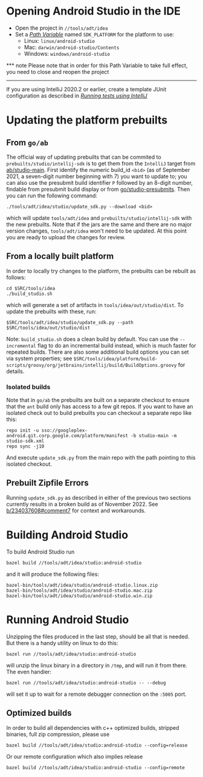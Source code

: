 # Opening Android Studio in the IDE

* Open the project in `//tools/adt/idea`
* Set a [*Path Variable*](https://www.jetbrains.com/help/idea/settings-path-variables.html) named `SDK_PLATFORM` for the platform to use:
  * Linux: `linux/android-studio`
  * Mac: `darwin/android-studio/Contents`
  * Windows: `windows/android-studio`

*** note
Please note that in order for this Path Variable to take full effect, you need to close and reopen the project
***
If you are using IntelliJ 2020.2 or earlier, create a template JUnit configuration as described in
  [*Running tests using IntelliJ*](http://goto.corp.google.com/adtsetup#heading=h.31alixxsfo00)

# Updating the platform prebuilts

## From `go/ab`

The official way of updating prebuilts that can be commited to
`prebuilts/studio/intellij-sdk` is to get them from the `IntelliJ` target from
[ab/studio-main](http://ab/studio-main).  First identify the numeric build_id
`<bid>` (as of September 2021, a seven-digit number beginning with 7) you want
to update to; you can also use the presubmit build identifier `P` followed by an
8-digit number, findable from presubmit build display or from
[go/studio-presubmits](http://go/studio-presubmits).  Then you can run the
following command:

```
./tools/adt/idea/studio/update_sdk.py --download <bid>
```

which will update `tools/adt/idea` and `prebuilts/studio/intellij-sdk` with the new prebuilts. Note that if the jars are the same and there are no major version changes, `tools/adt/idea` won't need to be updated. At this point you are ready to upload the changes for review.

## From a locally built platform

In order to locally try changes to the platform, the prebuilts can be rebuilt as follows:

```
cd $SRC/tools/idea
./build_studio.sh
```

which will generate a set of artifacts in `tools/idea/out/studio/dist`. To update the prebuilts with these, run:

```
$SRC/tools/adt/idea/studio/update_sdk.py --path $SRC/tools/idea/out/studio/dist
```

Note: `build_studio.sh` does a clean build by default. You can use the
`--incremental` flag to do an incremental build instead, which is much faster
for repeated builds. There are also some additional build options you can set
via system properties; see `$SRC/tools/idea/platform/build-scripts/groovy/org/jetbrains/intellij/build/BuildOptions.groovy`
for details.

### Isolated builds

Note that in `go/ab` the prebuilts are built on a separate checkout to ensure that the `ant` build only has access to a few git repos.
If you want to have an isolated check out to build prebuilts you can checkout a separate repo like this:


```
repo init -u sso://googleplex-android.git.corp.google.com/platform/manifest -b studio-main -m studio-sdk.xml
repo sync -j10
```

And execute `update_sdk.py` from the main repo with the path pointing to this isolated checkout.

## Prebuilt Zipfile Errors

Running `update_sdk.py` as described in either of the previous two sections currently results in a broken build as of November 2022. See
[b/234037608#comment7](https://b.corp.google.com/issues/234037608#comment7) for context and workarounds.

# Building Android Studio

To build Android Studio run
```
bazel build //tools/adt/idea/studio:android-studio
```
and it will produce the following files:

```
bazel-bin/tools/adt/idea/studio/android-studio.linux.zip
bazel-bin/tools/adt/idea/studio/android-studio.mac.zip
bazel-bin/tools/adt/idea/studio/android-studio.win.zip
```

# Running Android Studio

Unzipping the files produced in the last step, should be all that is needed. But there is a handy utility on linux to do this:

```
bazel run //tools/adt/idea/studio:android-studio
```

will unzip the linux binary in a directory in `/tmp`, and will run it from there. The even handier: 

```
bazel run //tools/adt/idea/studio:android-studio -- --debug
```

will set it up to wait for a remote debugger connection on the `:5005` port.

## Optimized builds

In order to build all dependencies with c++ optimized builds, stripped binaries, full zip compression, please use
```
bazel build //tools/adt/idea/studio:android-studio --config=release
```
Or our remote configuration which also implies release
```
bazel build //tools/adt/idea/studio:android-studio --config=remote
```
